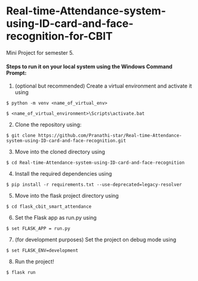 # Real-time-Attendance-system-using-ID-card-and-face-recognition-for-CBIT
Mini Project for semester 5.

#### Steps to run it on your local system using the Windows Command Prompt:

1. (optional but recommended) Create a virtual environment and activate it using 

```
$ python -m venv <name_of_virtual_env>

$ <name_of_virtual_environment>\Scripts\activate.bat
```
2. Clone the repository using:

```
$ git clone https://github.com/Pranathi-star/Real-time-Attendance-system-using-ID-card-and-face-recognition.git
```

3. Move into the cloned directory using 

```
$ cd Real-time-Attendance-system-using-ID-card-and-face-recognition
```

4. Install the required dependencies using

```
$ pip install -r requirements.txt --use-deprecated=legacy-resolver
```

5. Move into the flask project directory using 

```
$ cd flask_cbit_smart_attendance
```

6. Set the Flask app as run.py using

```
$ set FLASK_APP = run.py
```

7. (for development purposes) Set the project on debug mode using

```
$ set FLASK_ENV=development
```
8. Run the project!

```
$ flask run
```
